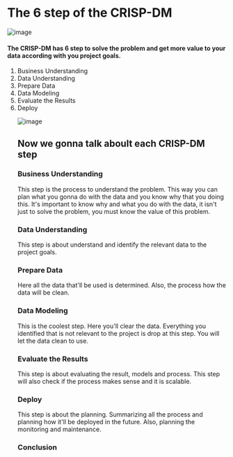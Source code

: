 
# The 6 step of the CRISP-DM 

![image](https://user-images.githubusercontent.com/94874696/201550166-f9a694bc-5acf-4b09-ba72-94a39c41e548.png)

#### The CRISP-DM has 6 step to solve the problem and get more value to your data according with you project goals. 
<ol>
  <li> Business Understanding
  <li>Data Understanding
  <li>Prepare Data
  <li>Data Modeling
  <li>Evaluate the Results
  <li>Deploy

![image](https://user-images.githubusercontent.com/94874696/201548343-a1fb3af7-52a8-46d7-b694-fbc90135a7de.png)
    

## Now we gonna talk aboult each CRISP-DM step
 
### Business Understanding
<p> This step is the process to understand the problem. This way you can plan what you gonna do with the data and you know why that you doing this. It's important to know why and what you do with the data, it isn't just to solve the problem, you must know the value of this problem. 
  
### Data Understanding
<p> This step is about understand and identify the relevant data to the project goals. 

### Prepare Data
<p> Here all the data that'll be used is determined. Also, the process how the data will be clean.

### Data Modeling
<p> This is the coolest step. Here you'll clear the data. Everything you identified that is not relevant to the project is drop at this step. You will let the data clean to use. 

### Evaluate the Results
<p> This step is about evaluating the result, models and process. This step will also check if the process makes sense and it is scalable.

### Deploy
<p> This step is about the planning. Summarizing all the process and planning how it'll be deployed in the future. Also, planning the monitoring and maintenance.

### Conclusion
<p> 

